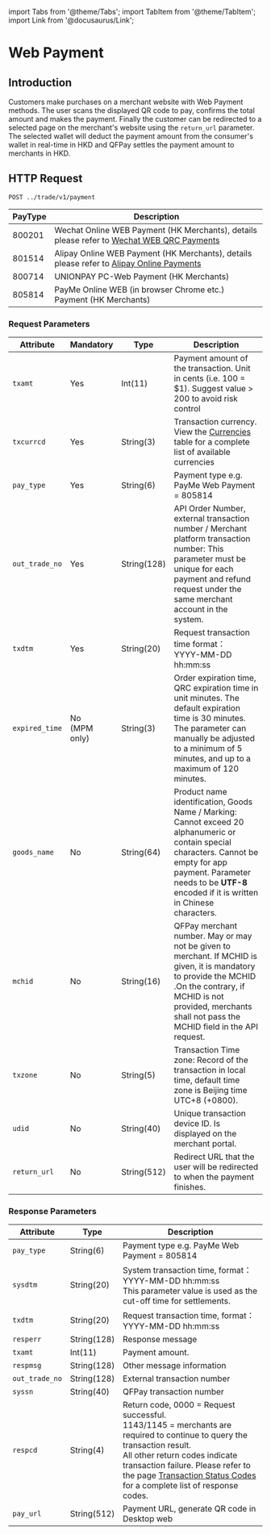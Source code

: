 import Tabs from '@theme/Tabs';
import TabItem from '@theme/TabItem';
import Link from '@docusaurus/Link';

# Web Payment

## Introduction

Customers make purchases on a merchant website with Web Payment methods. The user scans the displayed QR code to pay, confirms the total amount and makes the payment. Finally the customer can be redirected to a selected page on the merchant's website using the `return_url` parameter. The selected wallet will deduct the payment amount from the consumer's wallet in real-time in HKD and QFPay settles the payment amount to merchants in HKD.

## HTTP Request

`POST ../trade/v1/payment` <br/>

PayType | Description
--------- | -------
800201 | Wechat Online WEB Payment (HK Merchants), details please refer to [Wechat WEB QRC Payments](/docs/online-shop/wechat/wechat-web-qrc-payments)
801514 | Alipay Online WEB Payment (HK Merchants), details please refer to [Alipay Online Payments](/docs/online-shop/alipay/alipay-online-payments)
800714 | UNIONPAY PC-Web Payment (HK Merchants)
805814 | PayMe Online WEB (in browser Chrome etc.) Payment (HK Merchants)

### Request Parameters

Attribute | Mandatory | Type | Description
-------- | --------- | ------- | -------
`txamt` | Yes | Int(11) | Payment amount  of the transaction. Unit in cents (i.e. 100 = $1). Suggest value > 200 to avoid risk control
`txcurrcd` | Yes | String(3) | Transaction currency. View the [Currencies](/docs/preparation/paycode#currencies) table for a complete list of available currencies
`pay_type` | Yes | String(6) | Payment type e.g. PayMe Web Payment = 805814
`out_trade_no` | Yes | String(128)| API Order Number, external transaction number / Merchant platform transaction number: This parameter must be unique for each payment and refund request under the same merchant account in the system.
`txdtm` | Yes | String(20) | Request transaction time format：<br/> YYYY-MM-DD hh:mm:ss
`expired_time` | No<br/> (MPM only) | String(3)  | Order expiration time, QRC expiration time in unit minutes. The default expiration time is 30 minutes. The parameter can manually be adjusted to a minimum of 5 minutes, and up to a maximum of 120 minutes.
`goods_name` | No | String(64) | Product name identification, Goods Name / Marking: Cannot exceed 20 alphanumeric or contain special characters. Cannot be empty for app payment. Parameter needs to be **UTF-8** encoded if it is written in Chinese characters.
`mchid` | No | String(16) | QFPay merchant number. May or may not be given to merchant. If MCHID is given, it is mandatory to provide the MCHID .On the contrary, if MCHID is not provided, merchants shall not pass the MCHID field in the API request.
`txzone` | No | String(5) | Transaction Time zone: Record of the transaction in local time, default time zone is Beijing time UTC+8 (+0800).
`udid` | No | String(40) |  Unique transaction device ID. Is displayed on the merchant portal.
`return_url` | No | String(512) | Redirect URL that the user will be redirected to when the payment finishes.

### Response Parameters

Attribute | Type | Description
-------- | --------- | -------
`pay_type` | String(6) | Payment type e.g. PayMe Web Payment = 805814
`sysdtm` | String(20) | System transaction time, format：YYYY-MM-DD hh:mm:ss <br/> This parameter value is used as the cut-off time for settlements.
`txdtm` | String(20) | Request transaction time, format：YYYY-MM-DD hh:mm:ss
`resperr` | String(128) |Response message
`txamt` | Int(11) |Payment amount.
`respmsg` | String(128) | Other message information
`out_trade_no` | String(128) | External transaction number  
`syssn` | String(40) | QFPay transaction number
`respcd` | String(4) | Return code, 0000 = Request successful. <br/> 1143/1145 = merchants are required to continue to query the transaction result. <br/> All other return codes indicate transaction failure. Please refer to the page [Transaction Status Codes](/docs/preparation/paycode#transaction-status-codes) for a complete list of response codes.
`pay_url` | String(512) | Payment URL, generate QR code in Desktop web
